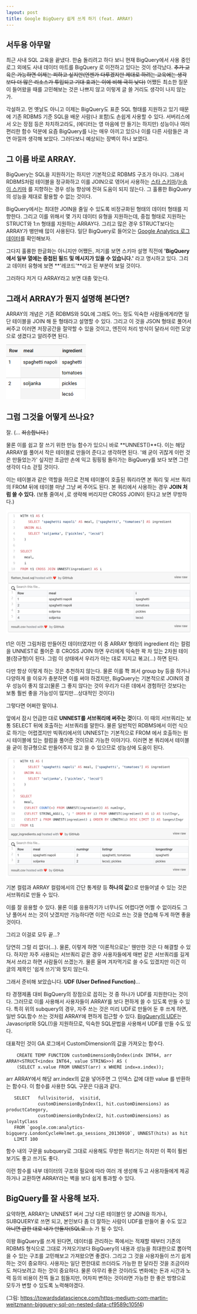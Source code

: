 ```yaml
---
layout: post
title: Google BigQuery 쉽게 쓰게 하기 (feat. ARRAY)
---
```


## 서두용 아무말

최근 사내 SQL 교육을 끝냈다. 한숨 돌리려고 하다 보니 현재 BigQuery에서 사용 중인 로그 외에도 사내 데이터 마트를 BigQuery 로 이전하고 있다는 것이 생각났다.  ~~추가 교육은 가능하면 이제는 피하고 싶지만(언젠가 다루겠지만 제대로 하려는 교육에는 생각보다 더 많은 리소스가 투입되고 기대 효과는 이에 비해 극히 낮다)~~ 어쨌든 최소한 질문이 들어왔을 때를 고민해보는 것은 나쁘지 않고 이렇게 글 쓸 거리도 생각이 나지 않는가. 

각설하고. 먼 옛날도 아니고 이제는 BigQuery도 표준 SQL 형태를 지원하고 있기 때문에 기존 RDBMS 기준 SQL을 배운 사람(나 포함)도 손쉽게 사용할 수 있다.  서버리스에서 오는 장점 등은 차치하고라도, (에디터는 영 마음에 안 들기는 하지만) 성능이나 여러 편리한 함수 덕분에 요즘 BigQuery를 나는 매우 아끼고 있으나 이를 다른 사람들은 과연 아낄까 생각해 보았다. 그러다보니 예상되는 장벽이 하나 보였다.

## 그 이름 바로 ARRAY.

BigQuery는 SQL을 지원하기는 하지만 기본적으로 RDBMS 구조가 아니다. 그래서 RDBMS처럼 테이블을 정규화하고 이를 JOIN으로 엮어서 사용하는 [스타 스키마](https://ko.wikipedia.org/wiki/%EC%8A%A4%ED%83%80_%EC%8A%A4%ED%82%A4%EB%A7%88)/[눈송이 스키마](https://ko.wikipedia.org/wiki/%EB%88%88%EC%86%A1%EC%9D%B4_%EC%8A%A4%ED%82%A4%EB%A7%88) 를 지향하는 경우 성능 향상에 전혀 도움이 되지 않는다. 그 훌륭한 BigQuery의 성능을 제대로 활용할 수 없는 것이다. 

BigQuery에서는  최대한 JOIN을 줄일 수 있도록 비정규화된 형태의 데이터 형태를 지향한다. 그리고 이를 위해서 몇 가지 데이터 유형을 지원하는데, 중첩 형태로 지원하는 STRUCT와 1:n 형태를 지원하는 ARRAY다. 그리고 많은 경우 STRUCT보다는 ARRAY가 뱅만배 많이 사용된다. 일단 BigQuery로 들어오는 [Google Analytics 로그 데이터](https://support.google.com/analytics/answer/3437719?hl=ko)를 확인해보자.

그다지 훌륭한 한글화는 아니지만 어쨌든, 저기를 보면 스키마 설명 직전에 **'BigQuery에서 일부 열에는 중첩된 필드 및 메시지가 있을 수 있습니다.'** 라고 명시하고 있다. 그리고 데이터 유형에 보면 **'레코드'**라고 된 부분이 보일 것이다.

그러하다 저거 다 ARRAY라고 보면 대충 맞는다. 

## 그래서 ARRAY가 뭔지 설명해 본다면?

ARRAY의 개념은 기존 RDBMS와 SQL에 그래도 어느 정도 익숙한 사람들에게라면 일단 테이블을 JOIN 해 둔 형태라고 설명할 수 있다. 그리고 이 것을 JSON 형태로 풀어서 써주고 이러면 저장공간을 절약할 수 있을 것이고, 엔진이 처리 방식이 달라서 이런 모양으로 생겼다고 알려주면 된다. 

![](https://raw.githubusercontent.com/cojette/cojette.github.io/master/Untitled-38382e1e-9ed2-4785-ad69-b9eeef04d6e3.png)

## 그럼 그것을 어떻게 쓰나요?

잘. (... ~~죄송합니다.~~)

물론 이를 쉽고 잘 쓰기 위한 만능 함수가 있으니 바로 **UNNEST()**다.  이는 해당 ARRAY를 풀어서 작은 테이블로 만들어 준다고 생각하면 된다.  '왜 굳이 귀찮게 이런 것은 만들었는가' 싶지만 조금만 손에 익고 핑핑핑 돌아가는 BigQuery를 보다 보면 그런 생각이 다소 걷힐 것이다. 

이는 테이블과 같은 역할을 하므로 전체 테이블이 호출된 쿼리라면 본 쿼리 및 서브 쿼리의 FROM 뒤에 테이블 마냥 그냥 써 주어도 된다.  본 쿼리에서 사용하는 경우 **JOIN 처럼 쓸 수 있다.**  (보통 줄여서 ,로 생략해 버리지만 CROSS JOIN이 된다고 보면 무방하다.)

![](https://raw.githubusercontent.com/cojette/cojette.github.io/master/Untitled-4aea0955-07bb-448a-85a9-82b4f19e84c3.png)

t1은 이전 그림처럼 만들어진 데이터였지만 이 중 ARRAY 형태의 ingredient 라는 컬럼을 UNNEST로 풀어준 후 CROSS JOIN 하면 우리에게 익숙한 꽉 차 있는 2차원 테이블(정규형)이 된다. 그럼 이 상태에서 우리가 아는 대로 지지고 볶고(...) 하면 된다. 

다만 항상 이렇게 하는 것은 추천하지 않는다. 물론 이를 쫙 펴서 group by 등을 하거나 다양하게 쓸 이유가 충분하면 이를 써야 하겠지만, BigQuery는 기본적으로 JOIN의 경우 성능이 좋지 않고(물론 그 좋지 않다는 것이 우리가 다른 데에서 경험하던 것보다는 보통 훨씬 좋을 가능성이 많지만...상대적인 것이다)

그렇다면 어쩌란 말이냐. 

앞에서 잠시 언급한 대로 **UNNEST를 서브쿼리에 써주는 것**이다. 이 때의 서브쿼리는 보통 SELECT 뒤에 호출하는 서브쿼리를 말한다.  물론 일반적인 RDBMS에서 이런 식으로 하기는 어렵겠지만 빅쿼리에서의 UNNEST는 기본적으로 FROM 에서 호출하는 원시 테이블에 있는 컬럼을 풀어준 것이므로 가능한 이야기다. 이러면 본 쿼리에서 테이블을 굳이 정규형으로 만들어주지 않고 쓸 수 있으므로 성능상에 도움이 된다. 

![](https://raw.githubusercontent.com/cojette/cojette.github.io/master/Untitled-eba1378e-2458-46a3-9948-ad3342f4d0f6.png)

기본 컬럼과 ARRAY 컬럼에서의 간단 통계량 등 **하나의 값**으로 만들어낼 수 있는 것은 서브쿼리로 만들 수 있다. 

이를 잘 응용할 수 있다. 물론 이를 응용하기가 너무나도 어렵다면 어쩔 수 없이라도 그냥 풀어서 쓰는 것이 낫겠지만 가능하다면 이런 식으로 쓰는 것을 연습해 두게 하면 좋을 것이다.

그리고 이걸로 모두 끝...?

당연히 그럴 리 없다(...). 물론, 이렇게 하면 '이론적으로는' 웬만한 것은 다 해결할 수 있다. 하지만 자주 사용되는 서브쿼리 같은 경우 사용자들에게 매번 같은 서브쿼리를 길게 쳐서 쓰라고 하면 사람들이 쓰겠는가. 물론 울며 겨자먹기로 쓸 수도 있겠지만 이건 이 글의 제목인 '쉽게 쓰기'와 맞지 않는다. 

그래서 준비해 보았습니다. **UDF (User Defined Function)**... 

타 경쟁제품 대비 BigQuery의 장점으로 꼽히는 것 중 하나가 UDF를 지원한다는 것이다. 그러므로 이를 사용해서 사용자들이 ARRAY를 보다 편하게 쓸 수 있도록 만들 수 있다. 특히 위의 subquery의 경우, 자주 쓰는 것은 미리 UDF로 만들어 둔 후 쓰게 하면, 일반 SQL함수 쓰는 것처럼 ARRAY에 편하게 접근할 수 있다.  [BigQuery의 UDF](https://cloud.google.com/bigquery/docs/reference/standard-sql/user-defined-functions?hl=ko)는  Javascript와 SQL(!)을 지원하므로, 익숙한 SQL문법을 사용해서 UDF를 만들 수도 있다. 

대표적인 것이 GA 로그에서 CustomDimension의 값을 가져오는 함수다. 

```
    CREATE TEMP FUNCTION customDimensionByIndex(indx INT64, arr ARRAY<STRUCT<index INT64, value STRING>>) AS (      
    (SELECT x.value FROM UNNEST(arr) x WHERE indx=x.index));
```

arr ARRAY에서 해당 arr.index의 값을 넣어주면 그 인덱스 값에 대한 value 를 반환하는 함수다.  이 함수를 사용한 SQL 구문은 다음과 같다. 

```
   SELECT   fullvisitorid,  visitid,
            customDimensionByIndex(1, hit.customDimensions) as productCategory,
            customDimensionByIndex(2, hit.customDimensions) as loyaltyClass
   FROM `google.com:analytics-bigquery.LondonCycleHelmet.ga_sessions_20130910`, UNNEST(hits) as hit
   LIMIT 100
```

함수 내의 구문을 subquery로 그대로 사용해도 무방한 쿼리기는 하지만 이 쪽이 훨씬 보기도 좋고 쓰기도 좋다. 

이런 함수를 내부 데이터의 구조와 필요에 따라 여러 개 생성해 두고 사용자들에게 제공하거나 교환하면 ARRAY라는 벽을 보다 쉽게 통과할 수 있다. 

## BigQuery를 잘 사용해 보자.

요약하면, ARRAY는 UNNEST 써서 그냥 다른 테이블인 양 JOIN을 하거나, SUBQUERY로 쓰면 되고, 본인보다 좀 더 잘하는 사람이 UDF를 만들어 줄 수도 있고 ~~아니면 급한 대로 내가 만들자(SQL로...).~~ 가 될 수 있다. 

이왕 BigQuery를 쓰게 된다면, 데이터를 관리하는 쪽에서는 적재할 때부터 기존의 RDBMS 형식으로 그대로 가져오기보다 BigQuery의 내용과 성능을 최대한으로 뽑아먹을 수 있는 구조를 고민해보고 가져왔으면 좋겠다. 그리고 그 것을 사용자들이 쓰기 쉽게 하는 것이 중요하다. 사용자는 일단 편한대로 쓰더라도 가능한 한 달라진 것을 조금이라도 쳐다보려고 하는 것이 중요하다.  물론 아무리 좋은 것이라도 변화에는 돈과 시간과 노력 등의 비용이 잔뜩 들고 힘들지만, 어차피 변하는 것이라면 가능한 한 좋은 방향으로 모두가 변할 수 있도록 노력해야겠다.

(그림: https://towardsdatascience.com/https-medium-com-martin-weitzmann-bigquery-sql-on-nested-data-cf9589c105f4)
